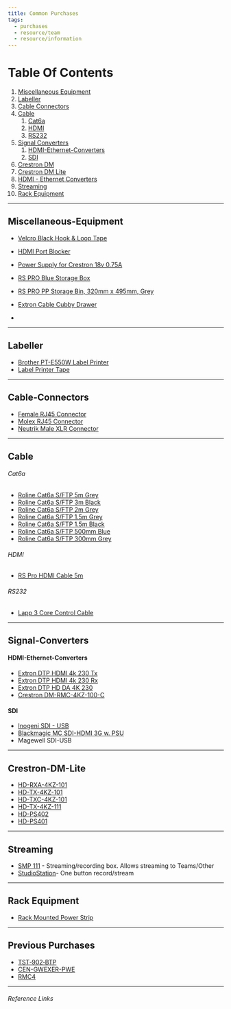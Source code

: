 ```yaml
---
title: Common Purchases
tags:
  - purchases
  - resource/team
  - resource/information
---
```

# Table Of Contents
1. [Miscellaneous Equipment](#Miscellaneous-Equipment)
2. [Labeller](#Labeller)
3. [Cable Connectors](#Cable-Connectors)
4. [Cable](#Cable)
	1. [Cat6a](#Cat6a)
	1. [HDMI](#HDMI)
	1. [RS232](#RS232)
1. [Signal Converters](#Signal-Converters)
	1. [HDMI-Ethernet-Converters](#HDMI-Ethernet-Converters)
	1. [SDI](#SDI)
1. [Crestron DM](#Crestron%20DM)
2. [Crestron DM Lite](#Crestron%20DM%20Lite)
3. [HDMI - Ethernet Converters](#HDMI%20-%20Ethernet%20Converters)
4. [Streaming](#Streaming)
5. [Rack Equipment](#Rack%20Equipment)

---

## Miscellaneous-Equipment
- [Velcro Black Hook & Loop Tape](https://ie.rs-online.com/web/p/hook-loop-tapes/4239533)
- [HDMI Port Blocker](https://ie.rs-online.com/web/p/av-connector-accessories/7635751)
- [Power Supply for Crestron 18v 0.75A](https://ie.rs-online.com/web/p/ac-dc-adapters/1176114)

- [RS PRO Blue Storage Box](https://ie.rs-online.com/web/p/storage-boxes/6742413)
- [RS PRO PP Storage Bin, 320mm x 495mm, Grey](https://ie.rs-online.com/web/p/storage-bins/7604189)
- [Extron Cable Cubby Drawer](https://www.extron.com/product/ccdseries)
- 
---

## Labeller
- [Brother PT-E550W Label Printer](https://ie.rs-online.com/web/p/label-printers/9186692)
- [Label Printer Tape](https://ie.rs-online.com/web/p/label-printer-tapes/1572275)

---

## Cable-Connectors
- [Female RJ45 Connector](https://ie.rs-online.com/web/p/ethernet-connectors/7810845)
- [Molex RJ45 Connector](https://ie.rs-online.com/web/p/ethernet-connectors/8006829?gb=s)
- [Neutrik Male XLR Connector](https://ie.rs-online.com/web/p/xlr-connectors/0405607)

---

## Cable
###### Cat6a
- [Roline Cat6a S/FTP 5m Grey](https://ie.rs-online.com/web/p/ethernet-cable/1973580)
- [Roline Cat6a S/FTP 3m Black](https://ie.rs-online.com/web/p/ethernet-cable/1973647)
- [Roline Cat6a S/FTP 2m Grey](https://ie.rs-online.com/web/p/ethernet-cable/1973633)
- [Roline Cat6a S/FTP 1.5m Grey](https://ie.rs-online.com/web/p/ethernet-cable/2660724)
- [Roline Cat6a S/FTP 1.5m Black](https://ie.rs-online.com/web/p/ethernet-cable/2660730)
- [Roline Cat6a S/FTP 500mm Blue](https://ie.rs-online.com/web/p/ethernet-cable/1973623)
- [Roline Cat6a S/FTP 300mm Grey](https://ie.rs-online.com/web/p/ethernet-cable/1973611)

###### HDMI
- [RS Pro HDMI Cable 5m](https://ie.rs-online.com/web/p/hdmi-cables/1828475)

###### RS232
- [Lapp 3 Core Control Cable](https://ie.rs-online.com/web/p/twisted-pair-multicore-data-cable/4451654)

--- 

## Signal-Converters

#### HDMI-Ethernet-Converters
- [Extron DTP HDMI 4k 230 Tx](https://www.extron.com/product/dtphdmi230tx?subtype=360)
- [Extron DTP HDMI 4k 230 Rx](https://www.extron.com/product/dtphdmi230rx?subtype=360)
- [Extron DTP HD DA 4K 230](https://www.extron.com/product/dtphdda230)
- [Crestron DM-RMC-4KZ-100-C](https://www.crestron.com/Products/Video/DigitalMedia-Endpoints/Receivers/DM-RMC-4KZ-100-C)

#### SDI
- [Inogeni SDI - USB](https://www.thomann.de/ie/inogeni_sdi_to_usb_3.0_converter.htm?listPosition=2)
- [Blackmagic MC SDI-HDMI 3G w. PSU](https://www.thomann.de/ie/blackmagic_design_mc_sdi_hdmi_3g_w._psu.htm)
- Magewell SDI-USB


---

## Crestron-DM-Lite
- [HD-RXA-4KZ-101](https://www.crestron.com/Products/Video/HDMI-Solutions/HDMI-Extenders/HD-RXA-4KZ-101)
- [HD-TX-4KZ-101](https://www.crestron.com/Products/Video/HDMI-Solutions/HDMI-Extenders/HD-TX-4KZ-101)
- [HD-TXC-4KZ-101](https://www.crestron.com/Products/Video/HDMI-Solutions/HDMI-Extenders/HD-TXC-4KZ-101)
- [HD-TX-4KZ-111](https://www.crestron.com/Products/Video/HDMI-Solutions/HDMI-Extenders/HD-TX-4KZ-111)
- [HD-PS402](https://www.crestron.com/Products/Video/DigitalMedia-Switchers/Fixed-Switchers/HD-PS402)
- [HD-PS401](https://www.crestron.com/Products/Video/DigitalMedia-Switchers/Fixed-Switchers/HD-PS401)

---



## Streaming
- [SMP 111] - Streaming/recording box. Allows streaming to Teams/Other
- [StudioStation]- One button record/stream

[SMP 111]: https://www.extron.com/product/smp111
[StudioStation]: https://www.extron.com/product/studiostation

---

## Rack Equipment
- [Rack Mounted Power Strip](https://ie.farnell.com/lms-data/pdu-6ws-h/6-way-horizontal-13a-switched/dp/3761838)

---

## Previous Purchases
- [TST‑902‑BTP](https://www.crestron.com/Products/Accessory/Power-Supplies/Battery-Packs/TST-902-BTP)
- [CEN-GWEXER-PWE](https://www.crestron.com/Products/Control-Hardware-Software/Wireless-Communications/Wireless-Gateways/CEN-GWEXER-PWE)
- [RMC4](https://www.crestron.com/Products/Control-Hardware-Software/Hardware/Control-Systems/RMC4)

---

###### Reference Links











